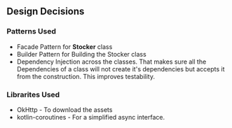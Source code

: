 ## Design Decisions
### Patterns Used
* Facade Pattern for **Stocker** class
* Builder Pattern for Building the Stocker class
* Dependency Injection across the classes. That makes sure all the Dependencies of a class will not create it's dependencies but accepts it from the construction. This improves testability.
### Librarites Used
* OkHttp - To download the assets
* kotlin-coroutines - For a simplified async interface.